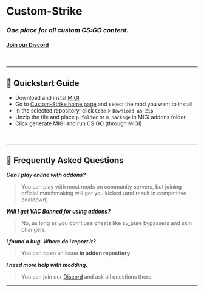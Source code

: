 # Custom-Strike
### *One place for all custom CS:GO content.*
#### [Join our Discord](https://discord.gg/6AbkcN8)
<br>

---

## 🚴 Quickstart Guide

* Download and instal [MIGI](https://drive.google.com/drive/folders/1GKYQvl5NOUKKYmqiJjWXmUDKkRLJ_FFw?usp=sharing)
* Go to [Custom-Strike home page](https://github.com/Custom-Strike) and select the mod you want to install
* In the selected repository, click `Code` > `Download as Zip`
* Unzip the file and place `p_folder` or `m_package` in MIGI addons folder
* Click generate MIGI and run CS:GO (through MIGI)
<br>

---

## 📝 Frequently Asked Questions

***Can I play online with addons?***
> You can play with most mods on community servers, but joining official matchmaking will get you kicked (and result in competitive cooldown).

***Will I get VAC Banned for using addons?***
> No, as long as you don't use cheats like sv_pure bypassers and skin changers.

***I found a bug. Where do I report it?***
> You can open an issue **in addon repository**. 

***I need more help with modding.***
> You can join our [Discord](https://discord.gg/6AbkcN8) and ask all questions there.
---

